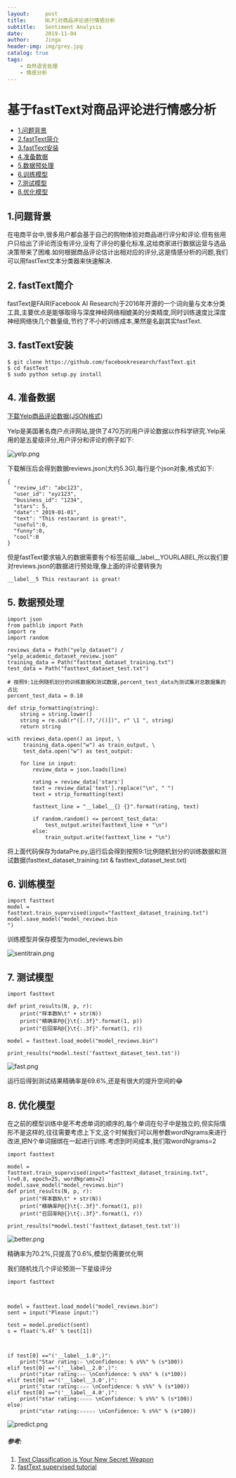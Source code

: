 ```yaml
---
layout:     post
title:      NLP|对商品评论进行情感分析
subtitle:   Sentiment Analysis 
date:       2019-11-04
author:     Jinga
header-img: img/grey.jpg
catalog: true
tags:
    - 自然语言处理
    - 情感分析
---
```


# 基于fastText对商品评论进行情感分析

* [1.问题背景](#1)
* [2.fastText简介](#2)
* [3.fastText安装](#3)
* [4.准备数据](#4)
* [5.数据预处理](#5)
* [6.训练模型](#6)
* [7.测试模型](#7)
* [8.优化模型](#8)

<h2 id="1">1.问题背景</h2>

在电商平台中,很多用户都会基于自己的购物体验对商品进行评分和评论.但有些用户只给出了评论而没有评分,没有了评分的量化标准,这给商家进行数据运营与选品决策带来了困难.如何根据商品评论估计出相对应的评分,这是情感分析的问题,我们可以用fastText文本分类器来快速解决.

<h2 id="2">2. fastText简介</h2>    

fastText是FAIR(Facebook AI Research)于2016年开源的一个词向量与文本分类工具,主要优点是能够取得与深度神经网络相媲美的分类精度,同时训练速度比深度神经网络快几个数量级,节约了不小的训练成本,果然是名副其实fastText.

<h2 id="3">3. fastText安装</h2>

```
$ git clone https://github.com/facebookresearch/fastText.git
$ cd fastText
$ sudo python setup.py install
```

<h2 id="4">4. 准备数据</h2>    

[下载Yelp商品评论数据(JSON格式)](https://www.yelp.com/dataset/download)

Yelp是美国著名商户点评网站,提供了470万的用户评论数据以作科学研究.Yelp采用的是五星级评分,用户评分和评论的例子如下:

![yelp.png](/img/20191104yelp.png)

下载解压后会得到数据reviews.json(大约5.3G),每行是个json对象,格式如下:    

```
{
  "review_id": "abc123",
  "user_id": "xyz123",
  "business_id": "1234",
  "stars": 5,
  "date":" 2019-01-01",
  "text": "This restaurant is great!",
  "useful":0,
  "funny":0,
  "cool":0
}
```   

但是fastText要求输入的数据需要有个标签前缀__label__YOURLABEL,所以我们要对reviews.json的数据进行预处理,像上面的评论要转换为   

```
__label__5 This restaurant is great!
```

<h2 id="5">5. 数据预处理</h2>    

```
import json
from pathlib import Path
import re
import random

reviews_data = Path("yelp_dataset") / "yelp_academic_dataset_review.json"
training_data = Path("fasttext_dataset_training.txt")
test_data = Path("fasttext_dataset_test.txt")

# 按照9:1比例随机划分的训练数据和测试数据,percent_test_data为测试集对总数据集的占比
percent_test_data = 0.10

def strip_formatting(string):
    string = string.lower()
    string = re.sub(r"([.!?,'/()])", r" \1 ", string)
    return string

with reviews_data.open() as input, \
     training_data.open("w") as train_output, \
     test_data.open("w") as test_output:

    for line in input:
        review_data = json.loads(line)

        rating = review_data['stars']
        text = review_data['text'].replace("\n", " ")
        text = strip_formatting(text)

        fasttext_line = "__label__{} {}".format(rating, text)

        if random.random() <= percent_test_data:
            test_output.write(fasttext_line + "\n")
        else:
            train_output.write(fasttext_line + "\n")
```    


将上面代码保存为dataPre.py,运行后会得到按照9:1比例随机划分的训练数据和测试数据(fasttext_dataset_training.txt & fasttext_dataset_test.txt)

<h2 id="6">6. 训练模型</h2>    

```
import fasttext
model = fasttext.train_supervised(input="fasttext_dataset_training.txt")
model.save_model("model_reviews.bin
")
```   

训练模型并保存模型为model_reviews.bin    

![sentitrain.png](/img/20191104sentitrain.png)


<h2 id="7">7. 测试模型</h2>    

```
import fasttext

def print_results(N, p, r):
    print("样本数N\t" + str(N))
    print("精确率P@{}\t{:.3f}".format(1, p))
    print("召回率R@{}\t{:.3f}".format(1, r))

model = fasttext.load_model("model_reviews.bin")

print_results(*model.test('fasttext_dataset_test.txt'))
```    

![fast.png](/img/20191104fast.png)   

运行后得到测试结果精确率是69.6%,还是有很大的提升空间的:joy:

<h2 id="8">8. 优化模型</h2>    

在之前的模型训练中是不考虑单词的顺序的,每个单词在句子中是独立的,但实际情形不是这样的,往往需要考虑上下文,这个时候我们可以用参数wordNgrams来进行改进,把N个单词捆绑在一起进行训练.考虑到时间成本,我们取wordNgrams=2

```
import fasttext

model = fasttext.train_supervised(input="fasttext_dataset_training.txt", lr=0.8, epoch=25, wordNgrams=2)
model.save_model("model_reviews.bin")
def print_results(N, p, r):
    print("样本数N\t" + str(N))
    print("精确率P@{}\t{:.3f}".format(1, p))
    print("召回率R@{}\t{:.3f}".format(1, r))
  
print_results(*model.test('fasttext_dataset_test.txt'))
```   

![better.png](/img/20191104better.png)

精确率为70.2%,只提高了0.6%,模型仍需要优化啊

我们随机找几个评论预测一下星级评分

```
import fasttext



model = fasttext.load_model("model_reviews.bin")
sent = input("Please input:")

test = model.predict(sent)
s = float('%.4f' % test[1])



if test[0] =="('__label__1.0',)":
	print("Star rating:☆ \nConfidence: % s%%" % (s*100))
elif test[0] =="('__label__2.0',)":
	print("star rating:☆☆ \nConfidence: % s%%" % (s*100))
elif test[0] =="('__label__3.0',)":
	print("star rating:☆☆☆ \nConfidence: % s%%" % (s*100))
elif test[0] =="('__label__4.0',)":
	print("star rating:☆☆☆☆ \nConfidence: % s%%" % (s*100))
else:
	print("star rating:☆☆☆☆☆ \nConfidence: % s%%" % (s*100))
```     


![predict.png](/img/20191104predict.png)

##### 参考:

1. [Text Classification is Your New Secret Weapon](https://medium.com/@ageitgey/text-classification-is-your-new-secret-weapon-7ca4fad15788)
2. [fastText supervised tutorial](https://fasttext.cc/docs/en/supervised-tutorial.html)
